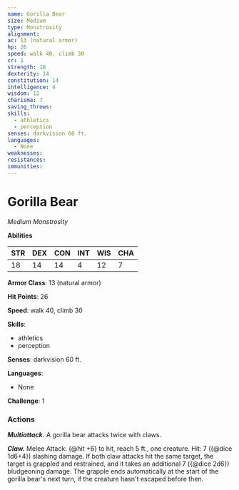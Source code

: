 ```yaml
---
name: Gorilla Bear
size: Medium
type: Monstrosity
alignment: 
ac: 13 (natural armor)
hp: 26
speed: walk 40, climb 30
cr: 1
strength: 18
dexterity: 14
constitution: 14
intelligence: 4
wisdom: 12
charisma: 7
saving_throws:
skills:
  - athletics
  - perception
senses: darkvision 60 ft.
languages:
  - None
weaknesses:
resistances:
immunities:
---
```


# Gorilla Bear

*Medium Monstrosity*

**Abilities**

| STR | DEX | CON | INT | WIS | CHA |
| --- | --- | --- | --- | --- | --- |
| 18 | 14 | 14 | 4 | 12 | 7 |

**Armor Class**: 13 (natural armor)

**Hit Points**: 26

**Speed**: walk 40, climb 30

**Skills**:
  - athletics
  - perception

**Senses**: darkvision 60 ft.

**Languages**:
  - None

**Challenge**: 1

### Actions
***Multiattack.*** A gorilla bear attacks twice with claws.

***Claw.*** Melee Attack: {@hit +6} to hit, reach 5 ft., one creature. Hit: 7 ({@dice 1d6+4}) slashing damage. If both claw attacks hit the same target, the target is grappled and restrained, and it takes an additional 7 ({@dice 2d6}) bludgeoning damage. The grapple ends automatically at the start of the gorilla bear's next turn, if the creature hasn't escaped before then.

